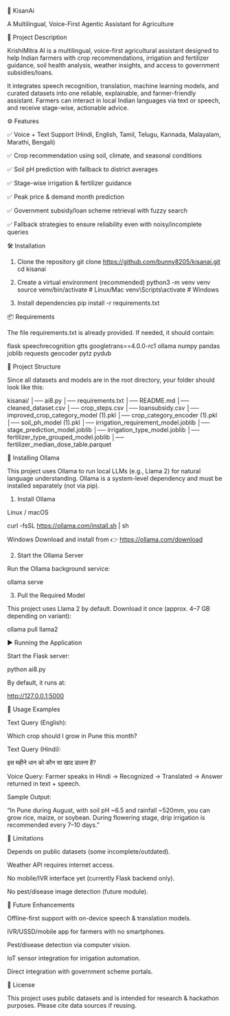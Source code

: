 🌾 KisanAi

A Multilingual, Voice-First Agentic Assistant for Agriculture

📌 Project Description

KrishiMitra AI is a multilingual, voice-first agricultural assistant designed to help Indian farmers with crop recommendations, irrigation and fertilizer guidance, soil health analysis, weather insights, and access to government subsidies/loans.

It integrates speech recognition, translation, machine learning models, and curated datasets into one reliable, explainable, and farmer-friendly assistant. Farmers can interact in local Indian languages via text or speech, and receive stage-wise, actionable advice.

⚙️ Features

✅ Voice + Text Support (Hindi, English, Tamil, Telugu, Kannada, Malayalam, Marathi, Bengali)

✅ Crop recommendation using soil, climate, and seasonal conditions

✅ Soil pH prediction with fallback to district averages

✅ Stage-wise irrigation & fertilizer guidance

✅ Peak price & demand month prediction

✅ Government subsidy/loan scheme retrieval with fuzzy search

✅ Fallback strategies to ensure reliability even with noisy/incomplete queries

🛠️ Installation
1. Clone the repository
git clone https://github.com/bunny8205/kisanai.git
cd kisanai

2. Create a virtual environment (recommended)
python3 -m venv venv
source venv/bin/activate   # Linux/Mac
venv\Scripts\activate      # Windows

3. Install dependencies
pip install -r requirements.txt

📦 Requirements

The file requirements.txt is already provided.
If needed, it should contain:

flask
speechrecognition
gtts
googletrans==4.0.0-rc1
ollama
numpy
pandas
joblib
requests
geocoder
pytz
pydub

📂 Project Structure

Since all datasets and models are in the root directory, your folder should look like this:

kisanai/
│── ai8.py
│── requirements.txt
│── README.md
│── cleaned_dataset.csv
│── crop_steps.csv
│── loansubsidy.csv
│── improved_crop_category_model (1).pkl
│── crop_category_encoder (1).pkl
│── soil_ph_model (1).pkl
│── irrigation_requirement_model.joblib
│── stage_prediction_model.joblib
│── irrigation_type_model.joblib
│── fertilizer_type_grouped_model.joblib
│── fertilizer_median_dose_table.parquet


🧩 Installing Ollama

This project uses Ollama to run local LLMs (e.g., Llama 2) for natural language understanding.
Ollama is a system-level dependency and must be installed separately (not via pip).

1. Install Ollama

Linux / macOS

curl -fsSL https://ollama.com/install.sh | sh


Windows
Download and install from 👉 https://ollama.com/download

2. Start the Ollama Server

Run the Ollama background service:

ollama serve

3. Pull the Required Model

This project uses Llama 2 by default.
Download it once (approx. 4–7 GB depending on variant):

ollama pull llama2

▶️ Running the Application

Start the Flask server:

python ai8.py


By default, it runs at:

http://127.0.0.1:5000

🚀 Usage Examples

Text Query (English):

Which crop should I grow in Pune this month?


Text Query (Hindi):

इस महीने धान को कौन सा खाद डालना है?


Voice Query:
Farmer speaks in Hindi → Recognized → Translated → Answer returned in text + speech.

Sample Output:

“In Pune during August, with soil pH ~6.5 and rainfall ~520mm, you can grow rice, maize, or soybean. During flowering stage, drip irrigation is recommended every 7–10 days.”

🚧 Limitations

Depends on public datasets (some incomplete/outdated).

Weather API requires internet access.

No mobile/IVR interface yet (currently Flask backend only).

No pest/disease image detection (future module).

🔮 Future Enhancements

Offline-first support with on-device speech & translation models.

IVR/USSD/mobile app for farmers with no smartphones.

Pest/disease detection via computer vision.

IoT sensor integration for irrigation automation.

Direct integration with government scheme portals.

📜 License

This project uses public datasets and is intended for research & hackathon purposes.
Please cite data sources if reusing.
